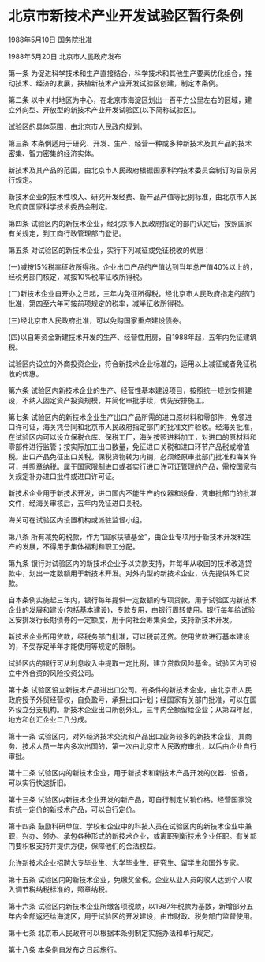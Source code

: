 # 北京市新技术产业开发试验区暂行条例

1988年5月10日 国务院批准

1988年5月20日 北京市人民政府发布

<!-- INFO END -->

第一条 为促进科学技术和生产直接结合，科学技术和其他生产要素优化组合，推动技术、经济的发展，扶植新技术产业开发试验区创建，制定本条例。

第二条 以中关村地区为中心，在北京市海淀区划出一百平方公里左右的区域，建立外向型、开放型的新技术产业开发试验区(以下简称试验区)。

试验区的具体范围，由北京市人民政府规划。

第三条 本条例适用于研究、开发、生产、经营一种或多种新技术及其产品的技术密集、智力密集的经济实体。

新技术及其产品的范围，由北京市人民政府根据国家科学技术委员会制订的目录另行规定。

新技术企业的技术性收入、研究开发经费、新产品产值等比例标准，由北京市人民政府商国家科学技术委员会制定。

第四条 试验区内的新技术企业，经北京市人民政府指定的部门认定后，按照国家有关规定，到工商行政管理部门登记。

第五条 对试验区的新技术企业，实行下列减征或免征税收的优惠：

(一)减按15%税率征收所得税。企业出口产品的产值达到当年总产值40%以上的，经税务部门核定，减按10%税率征收所得税。

(二)新技术企业自开办之日起，三年内免征所得税。经北京市人民政府指定的部门批准，第四至六年可按前项规定的税率，减半征收所得税。

(三)经北京市人民政府批准，可以免购国家重点建设债券。

(四)以自筹资金新建技术开发的生产、经营性用房，自1988年起，五年内免征建筑税。

试验区内设立的外商投资企业，符合新技术企业标准的，适用以上减征或者免征税收的优惠。

第六条 试验区内新技术企业的生产、经营性基本建设项目，按照统一规划安排建设，不纳入固定资产投资规模，并简化审批手续，优先安排施工。

第七条 试验区内的新技术企业生产出口产品所需的进口原材料和零部件，免领进口许可证，海关凭合同和北京市人民政府指定部门的批准文件验收。经海关批准，在试验区内可以设立保税仓库、保税工厂，海关按照进料加工，对进口的原材料和零部件进行监管；按实际加工出口数量，免征进口关税和进口环节产品税或增值税。出口产品免征出口关税。保税货物转为内销，必须经原审批部门批准和海关许可，并照章纳税。属于国家限制进口或者实行进口许可证管理的产品，需按国家有关规定补办进口批件或进口许可证。

新技术企业用于新技术开发，进口国内不能生产的仪器和设备，凭审批部门的批准文件，经海关审核后，五年内免征进口关税。

海关可在试验区内设置机构或派驻监督小组。

第八条 所有减免的税款，作为“国家扶植基金”，由企业专项用于新技术开发和生产的发展，不得用于集体福利和职工分配。

第九条 银行对试验区内的新技术企业予以贷款支持，并每年从收回的技术改造贷款中，划出一定数额用于新技术开发。对外向型的新技术企业，优先提供外汇贷款。

自本条例实施起三年内，银行每年提供一定数额的专项贷款，用于试验区内新技术企业的发展和建设(包括基本建设)，专款专用，由银行周转使用。银行每年给试验区安排发行长期债券的一定额度，用于向社会筹集资金，支持新技术开发。

新技术企业所用贷款，经税务部门批准，可以税前还贷。使用贷款进行基本建设的，不受存足半年才能使用等规定的限制。

试验区内的银行可从利息收入中提取一定比例，建立贷款风险基金。试验区内可设立中外合资的风险投资公司。

第十条 试验区设立新技术产品进出口公司。有条件的新技术企业，由北京市人民政府授予外贸经营权，自负盈亏，承担出口计划；经国家有关部门批准，可以在国外设立分支机构。新技术企业出口所创外汇，三年内全额留给企业；从第四年起，地方和创汇企业二八分成。

第十一条 试验区内，对外经济技术交流和产品出口业务较多的新技术企业，其商务、技术人员一年内多次出国的，第一次由北京市人民政府审批，以后由企业自行审批。

第十二条 试验区内的新技术企业，用于新技术和新技术产品开发的仪器、设备，可以实行快速折旧。

第十三条 试验区内新技术企业开发的新产品，可自行制定试销价格。经营国家没有统一定价的新技术产品，可以自行定价。

第十四条 鼓励科研单位、学校和企业中的科技人员在试验区内的新技术企业中兼职，兴办、领办、承包各种形式的新技术企业，或离职到新技术企业任职。有关部门要积极支持并提供方便，保障他们的合法权益。

允许新技术企业招聘大专毕业生、大学毕业生、研究生、留学生和国外专家。

第十五条 试验区内的新技术企业，免缴奖金税。企业从业人员的收入达到个人收入调节税纳税标准的，照章纳税。

第十六条 试验区内新技术企业所缴各项税款，以1987年税款为基数，新增部分五年内全部返还给海淀区，用于试验区的开发建设，由市财政、税务部门监督使用。

第十七条 北京市人民政府可以根据本条例制定实施办法和单行规定。

第十八条 本条例自发布之日起施行。

